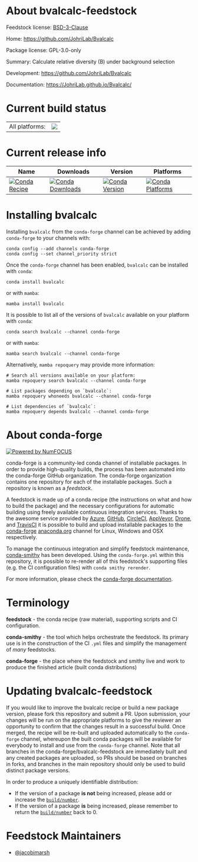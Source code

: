 About bvalcalc-feedstock
========================

Feedstock license: [BSD-3-Clause](https://github.com/conda-forge/bvalcalc-feedstock/blob/main/LICENSE.txt)

Home: https://github.com/JohriLab/Bvalcalc

Package license: GPL-3.0-only

Summary: Calculate relative diversity (B) under background selection

Development: https://github.com/JohriLab/Bvalcalc

Documentation: https://JohriLab.github.io/Bvalcalc/

Current build status
====================


<table><tr><td>All platforms:</td>
    <td>
      <a href="https://dev.azure.com/conda-forge/feedstock-builds/_build/latest?definitionId=26395&branchName=main">
        <img src="https://dev.azure.com/conda-forge/feedstock-builds/_apis/build/status/bvalcalc-feedstock?branchName=main">
      </a>
    </td>
  </tr>
</table>

Current release info
====================

| Name | Downloads | Version | Platforms |
| --- | --- | --- | --- |
| [![Conda Recipe](https://img.shields.io/badge/recipe-bvalcalc-green.svg)](https://anaconda.org/conda-forge/bvalcalc) | [![Conda Downloads](https://img.shields.io/conda/dn/conda-forge/bvalcalc.svg)](https://anaconda.org/conda-forge/bvalcalc) | [![Conda Version](https://img.shields.io/conda/vn/conda-forge/bvalcalc.svg)](https://anaconda.org/conda-forge/bvalcalc) | [![Conda Platforms](https://img.shields.io/conda/pn/conda-forge/bvalcalc.svg)](https://anaconda.org/conda-forge/bvalcalc) |

Installing bvalcalc
===================

Installing `bvalcalc` from the `conda-forge` channel can be achieved by adding `conda-forge` to your channels with:

```
conda config --add channels conda-forge
conda config --set channel_priority strict
```

Once the `conda-forge` channel has been enabled, `bvalcalc` can be installed with `conda`:

```
conda install bvalcalc
```

or with `mamba`:

```
mamba install bvalcalc
```

It is possible to list all of the versions of `bvalcalc` available on your platform with `conda`:

```
conda search bvalcalc --channel conda-forge
```

or with `mamba`:

```
mamba search bvalcalc --channel conda-forge
```

Alternatively, `mamba repoquery` may provide more information:

```
# Search all versions available on your platform:
mamba repoquery search bvalcalc --channel conda-forge

# List packages depending on `bvalcalc`:
mamba repoquery whoneeds bvalcalc --channel conda-forge

# List dependencies of `bvalcalc`:
mamba repoquery depends bvalcalc --channel conda-forge
```


About conda-forge
=================

[![Powered by
NumFOCUS](https://img.shields.io/badge/powered%20by-NumFOCUS-orange.svg?style=flat&colorA=E1523D&colorB=007D8A)](https://numfocus.org)

conda-forge is a community-led conda channel of installable packages.
In order to provide high-quality builds, the process has been automated into the
conda-forge GitHub organization. The conda-forge organization contains one repository
for each of the installable packages. Such a repository is known as a *feedstock*.

A feedstock is made up of a conda recipe (the instructions on what and how to build
the package) and the necessary configurations for automatic building using freely
available continuous integration services. Thanks to the awesome service provided by
[Azure](https://azure.microsoft.com/en-us/services/devops/), [GitHub](https://github.com/),
[CircleCI](https://circleci.com/), [AppVeyor](https://www.appveyor.com/),
[Drone](https://cloud.drone.io/welcome), and [TravisCI](https://travis-ci.com/)
it is possible to build and upload installable packages to the
[conda-forge](https://anaconda.org/conda-forge) [anaconda.org](https://anaconda.org/)
channel for Linux, Windows and OSX respectively.

To manage the continuous integration and simplify feedstock maintenance,
[conda-smithy](https://github.com/conda-forge/conda-smithy) has been developed.
Using the ``conda-forge.yml`` within this repository, it is possible to re-render all of
this feedstock's supporting files (e.g. the CI configuration files) with ``conda smithy rerender``.

For more information, please check the [conda-forge documentation](https://conda-forge.org/docs/).

Terminology
===========

**feedstock** - the conda recipe (raw material), supporting scripts and CI configuration.

**conda-smithy** - the tool which helps orchestrate the feedstock.
                   Its primary use is in the construction of the CI ``.yml`` files
                   and simplify the management of *many* feedstocks.

**conda-forge** - the place where the feedstock and smithy live and work to
                  produce the finished article (built conda distributions)


Updating bvalcalc-feedstock
===========================

If you would like to improve the bvalcalc recipe or build a new
package version, please fork this repository and submit a PR. Upon submission,
your changes will be run on the appropriate platforms to give the reviewer an
opportunity to confirm that the changes result in a successful build. Once
merged, the recipe will be re-built and uploaded automatically to the
`conda-forge` channel, whereupon the built conda packages will be available for
everybody to install and use from the `conda-forge` channel.
Note that all branches in the conda-forge/bvalcalc-feedstock are
immediately built and any created packages are uploaded, so PRs should be based
on branches in forks, and branches in the main repository should only be used to
build distinct package versions.

In order to produce a uniquely identifiable distribution:
 * If the version of a package **is not** being increased, please add or increase
   the [``build/number``](https://docs.conda.io/projects/conda-build/en/latest/resources/define-metadata.html#build-number-and-string).
 * If the version of a package **is** being increased, please remember to return
   the [``build/number``](https://docs.conda.io/projects/conda-build/en/latest/resources/define-metadata.html#build-number-and-string)
   back to 0.

Feedstock Maintainers
=====================

* [@jacobimarsh](https://github.com/jacobimarsh/)

